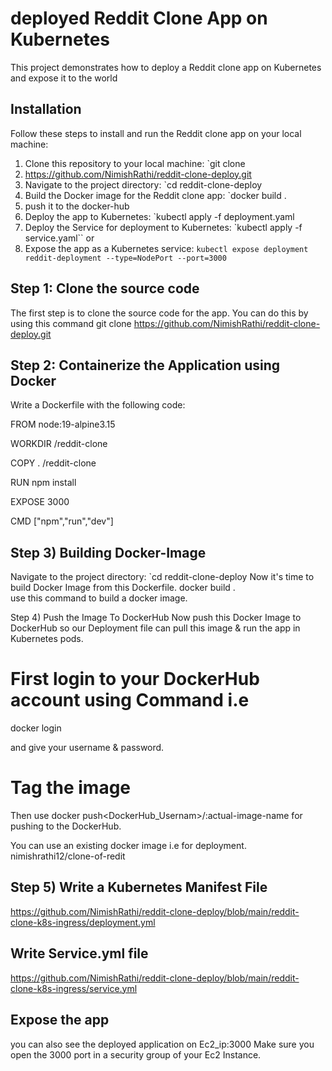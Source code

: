# deployed Reddit Clone App on Kubernetes  
This project demonstrates how to deploy a Reddit clone app on Kubernetes  and expose it to the world 

## Installation
Follow these steps to install and run the Reddit clone app on your local machine:

1) Clone this repository to your local machine: `git clone
2) https://github.com/NimishRathi/reddit-clone-deploy.git
3) Navigate to the project directory: `cd reddit-clone-deploy
4) Build the Docker image for the Reddit clone app: `docker build  .
5) push it to the docker-hub
6) Deploy the app to Kubernetes: `kubectl apply -f deployment.yaml
1) Deploy the Service for deployment to Kubernetes: `kubectl apply -f service.yaml`` or
6) Expose the app as a Kubernetes service: `kubectl expose deployment reddit-deployment --type=NodePort --port=3000`

## Step 1: Clone the source code
The first step is to clone the source code for the app. You can do this by using this command 
git clone https://github.com/NimishRathi/reddit-clone-deploy.git

## Step 2: Containerize the Application using Docker
Write a Dockerfile with the following code:


FROM node:19-alpine3.15

WORKDIR /reddit-clone

COPY . /reddit-clone

RUN npm install 

EXPOSE 3000

CMD ["npm","run","dev"]


## Step 3) Building Docker-Image
Navigate to the project directory: `cd reddit-clone-deploy
Now it's time to build Docker Image from this Dockerfile. docker build .  
use this command to build a docker image.

Step 4) Push the Image To DockerHub
Now push this Docker Image to DockerHub so our Deployment file can pull this image & run the app in Kubernetes pods.

# First login to your DockerHub account using Command i.e
docker login 

and give your username & password.

# Tag the image  
Then use 
docker push<DockerHub_Usernam>/<tagged-Imagename>:actual-image-name for pushing to the DockerHub.

You can use an existing docker image i.e  for deployment.
nimishrathi12/clone-of-redit


## Step 5) Write a Kubernetes Manifest File

https://github.com/NimishRathi/reddit-clone-deploy/blob/main/reddit-clone-k8s-ingress/deployment.yml

##        Write Service.yml file

 https://github.com/NimishRathi/reddit-clone-deploy/blob/main/reddit-clone-k8s-ingress/service.yml
 
  ##  Expose the app


 you can also see the deployed application on Ec2_ip:3000
 Make sure you open the 3000 port in a security group of your Ec2 Instance.



